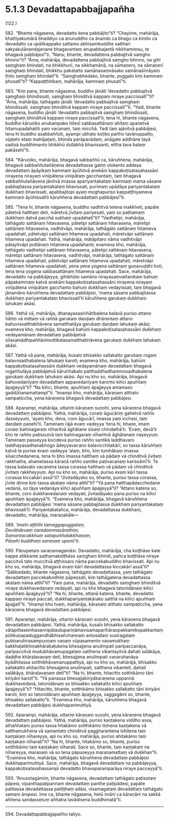 

# 5.1.3 Devadattapabbajjapañha




(122.)

582\. “Bhante nāgasena, devadatto kena pabbājito”ti? “Chayime, mahārāja, khattiyakumārā bhaddiyo ca anuruddho ca ānando ca bhagu ca kimilo ca devadatto ca upālikappako sattamo abhisambuddhe satthari sakyakulānandajanane bhagavantaṃ anupabbajantā nikkhamiṃsu, te bhagavā pabbājesī”ti. “Nanu, bhante, devadattena pabbajitvā saṃgho bhinno”ti? “Āma, mahārāja, devadattena pabbajitvā saṃgho bhinno, na gihī saṃghaṃ bhindati, na bhikkhunī, na sikkhamānā, na sāmaṇero, na sāmaṇerī saṃghaṃ bhindati, bhikkhu pakatatto samānasaṃvāsako samānasīmāyaṃ ṭhito saṃghaṃ bhindatī”ti. “Saṃghabhedako, bhante, puggalo kiṃ kammaṃ phusatī”ti? “Kappaṭṭhitikaṃ, mahārāja, kammaṃ phusatī”ti.

583\. “Kiṃ pana, bhante nāgasena, buddho jānāti ‘devadatto pabbajitvā saṃghaṃ bhindissati, saṃghaṃ bhinditvā kappaṃ niraye paccissatī’”ti? “Āma, mahārāja, tathāgato jānāti ‘devadatto pabbajitvā saṃghaṃ bhindissati, saṃghaṃ bhinditvā kappaṃ niraye paccissatī’”ti. “Yadi, bhante nāgasena, buddho jānāti ‘devadatto pabbajitvā saṃghaṃ bhindissati, saṃghaṃ bhinditvā kappaṃ niraye paccissatī’ti, tena hi, bhante nāgasena, buddho kāruṇiko anukampako hitesī sabbasattānaṃ ahitaṃ apanetvā hitamupadahatīti yaṃ vacanaṃ, taṃ micchā. Yadi taṃ ajānitvā pabbājesi, tena hi buddho asabbaññūti, ayampi ubhato koṭiko pañho tavānuppatto, vijaṭehi etaṃ mahājaṭaṃ, bhinda parāpavādaṃ, anāgate addhāne tayā sadisā buddhimanto bhikkhū dullabhā bhavissanti, ettha tava balaṃ pakāsehī”ti.

584\. “Kāruṇiko, mahārāja, bhagavā sabbaññū ca, kāruññena, mahārāja, bhagavā sabbaññutañāṇena devadattassa gatiṃ olokento addasa devadattaṃ āpāyikaṃ kammaṃ āyūhitvā anekāni kappakoṭisatasahassāni nirayena nirayaṃ vinipātena vinipātaṃ gacchantaṃ, taṃ bhagavā sabbaññutañāṇena jānitvā imassa apariyantakataṃ kammaṃ mama sāsane pabbajitassa pariyantakataṃ bhavissati, purimaṃ upādāya pariyantakataṃ dukkhaṃ bhavissati, apabbajitopi ayaṃ moghapuriso kappaṭṭhiyameva kammaṃ āyūhissatīti kāruññena devadattaṃ pabbājesī”ti.

585\. “Tena hi, bhante nāgasena, buddho vadhitvā telena makkheti, papāte pātetvā hatthaṃ deti, māretvā jīvitaṃ pariyesati, yaṃ so paṭhamaṃ dukkhaṃ datvā pacchā sukhaṃ upadahatī”ti? “Vadhetipi, mahārāja, tathāgato sattānaṃ hitavasena, pātetipi sattānaṃ hitavasena, māretipi sattānaṃ hitavasena, vadhitvāpi, mahārāja, tathāgato sattānaṃ hitameva upadahati, pātetvāpi sattānaṃ hitameva upadahati, māretvāpi sattānaṃ hitameva upadahati. Yathā, mahārāja, mātāpitaro nāma vadhitvāpi pātayitvāpi puttānaṃ hitameva upadahanti; evameva kho, mahārāja, tathāgato vadhetipi sattānaṃ hitavasena, pātetipi sattānaṃ hitavasena, māretipi sattānaṃ hitavasena, vadhitvāpi, mahārāja, tathāgato sattānaṃ hitameva upadahati, pātetvāpi sattānaṃ hitameva upadahati, māretvāpi sattānaṃ hitameva upadahati, yena yena yogena sattānaṃ guṇavuḍḍhi hoti, tena tena yogena sabbasattānaṃ hitameva upadahati. Sace, mahārāja, devadatto na pabbājeyya, gihibhūto samāno nirayasaṃvattanikaṃ bahuṃ pāpakammaṃ katvā anekāni kappakoṭisatasahassāni nirayena nirayaṃ vinipātena vinipātaṃ gacchanto bahuṃ dukkhaṃ vedayissati, taṃ bhagavā jānamāno kāruññena devadattaṃ pabbājesi, ‘mama sāsane pabbajitassa dukkhaṃ pariyantakataṃ bhavissatī’ti kāruññena garukaṃ dukkhaṃ lahukaṃ akāsi.

586\. Yathā vā, mahārāja, dhanayasasiriñātibalena balavā puriso attano ñātiṃ vā mittaṃ vā raññā garukaṃ daṇḍaṃ dhārentaṃ attano bahuvissatthabhāvena samatthatāya garukaṃ daṇḍaṃ lahukaṃ akāsi; evameva kho, mahārāja, bhagavā bahūni kappakoṭisatasahassāni dukkhaṃ vedayamānaṃ devadattaṃ pabbājetvā sīlasamādhipaññāvimuttibalasamatthabhāvena garukaṃ dukkhaṃ lahukaṃ akāsi.

587\. Yathā vā pana, mahārāja, kusalo bhisakko sallakatto garukaṃ rogaṃ balavosadhabalena lahukaṃ karoti; evameva kho, mahārāja, bahūni kappakoṭisatasahassāni dukkhaṃ vedayamānaṃ devadattaṃ bhagavā rogaññutāya pabbājetvā kāruññabalo patthaddhadhammosadhabalena garukaṃ dukkhaṃ lahukaṃ akāsi. Api nu kho so, mahārāja, bhagavā bahuvedanīyaṃ devadattaṃ appavedanīyaṃ karonto kiñci apuññaṃ āpajjeyyā”ti? “Na kiñci, bhante, apuññaṃ āpajjeyya antamaso gaddūhanamattampī”ti. “Imampi kho, mahārāja, kāraṇaṃ atthato sampaṭiccha, yena kāraṇena bhagavā devadattaṃ pabbājesi.

588\. Aparampi, mahārāja, uttariṃ kāraṇaṃ suṇohi, yena kāraṇena bhagavā devadattaṃ pabbājesi. Yathā, mahārāja, coraṃ āgucāriṃ gahetvā rañño dasseyyuṃ, ‘ayaṃ kho, deva, coro āgucārī, imassa yaṃ icchasi, taṃ daṇḍaṃ paṇehī’ti. Tamenaṃ rājā evaṃ vadeyya ‘tena hi, bhaṇe, imaṃ coraṃ bahinagaraṃ nīharitvā āghātane sīsaṃ chindathā’ti. ‘Evaṃ, devā’ti kho te rañño paṭissutvā taṃ bahinagaraṃ nīharitvā āghātanaṃ nayeyyuṃ. Tamenaṃ passeyya kocideva puriso rañño santikā laddhavaro laddhayasadhanabhogo ādeyyavacano balavicchitakārī, so tassa kāruññaṃ katvā te purise evaṃ vadeyya ‘alaṃ, bho, kiṃ tumhākaṃ imassa sīsacchedanena, tena hi bho imassa hatthaṃ vā pādaṃ vā chinditvā jīvitaṃ rakkhatha, ahametassa kāraṇā rañño santike paṭivacanaṃ karissāmī’ti. Te tassa balavato vacanena tassa corassa hatthaṃ vā pādaṃ vā chinditvā jīvitaṃ rakkheyyuṃ. Api nu kho so, mahārāja, puriso evaṃ kārī tassa corassa kiccakārī assā”ti? “Jīvitadāyako so, bhante, puriso tassa corassa, jīvite dinne kiṃ tassa akataṃ nāma atthī”ti? “Yā pana hatthapādacchedane vedanā, so tāya vedanāya kiñci apuññaṃ āpajjeyyā”ti? “Attano katena so, bhante, coro dukkhavedanaṃ vedayati, jīvitadāyako pana puriso na kiñci apuññaṃ āpajjeyyā”ti. “Evameva kho, mahārāja, bhagavā kāruññena devadattaṃ pabbājesi ‘mama sāsane pabbajitassa dukkhaṃ pariyantakataṃ bhavissatī’ti. Pariyantakatañca, mahārāja, devadattassa dukkhaṃ, devadatto, mahārāja, maraṇakāle—

589\. _‘Imehi aṭṭhīhi tamaggapuggalaṃ,_  
_Devātidevaṃ naradammasārathiṃ;_  
_Samantacakkhuṃ satapuññalakkhaṇaṃ,_  
_Pāṇehi buddhaṃ saraṇaṃ upemī’ti._  


590\. Pāṇupetaṃ saraṇamagamāsi. Devadatto, mahārāja, cha koṭṭhāse kate kappe atikkante paṭhamakoṭṭhāse saṃghaṃ bhindi, pañca koṭṭhāse niraye paccitvā tato muccitvā aṭṭhissaro nāma paccekabuddho bhavissati. Api nu kho so, mahārāja, bhagavā evaṃ kārī devadattassa kiccakārī assā”ti? “Sabbadado, bhante nāgasena, tathāgato devadattassa, yaṃ tathāgato devadattaṃ paccekabodhiṃ pāpessati, kiṃ tathāgatena devadattassa akataṃ nāma atthī”ti? “Yaṃ pana, mahārāja, devadatto saṃghaṃ bhinditvā niraye dukkhavedanaṃ vedayati, api nu kho bhagavā tatonidānaṃ kiñci apuññaṃ āpajjeyyā”ti? “Na hi, bhante, attanā katena, bhante, devadatto kappaṃ niraye paccati, dukkhapariyantakārako satthā na kiñci apuññaṃ āpajjatī”ti. “Imampi kho tvaṃ, mahārāja, kāraṇaṃ atthato sampaṭiccha, yena kāraṇena bhagavā devadattaṃ pabbājesi.

591\. Aparampi, mahārāja, uttariṃ kāraṇaṃ suṇohi, yena kāraṇena bhagavā devadattaṃ pabbājesi. Yathā, mahārāja, kusalo bhisakko sallakatto vātapittasemhasannipātautupariṇāmavisamaparihāraopakkamikopakkantaṃ pūtikuṇapaduggandhābhisañchannaṃ antosallaṃ susiragataṃ pubbaruhirasampuṇṇaṃ vaṇaṃ vūpasamento vaṇamukhaṃ kakkhaḷatikhiṇakhārakaṭukena bhesajjena anulimpati paripaccanāya, paripaccitvā mudubhāvamupagataṃ satthena vikantayitvā ḍahati salākāya, daḍḍhe khāralavaṇaṃ deti, bhesajjena anulimpati vaṇaruhanāya byādhitassa sotthibhāvamanuppattiyā, api nu kho so, mahārāja, bhisakko sallakatto ahitacitto bhesajjena anulimpati, satthena vikanteti, ḍahati salākāya, khāralavaṇaṃ detī”ti? “Na hi, bhante, hitacitto sotthikāmo tāni kiriyāni karotī”ti. “Yā panassa bhesajjakiriyākaraṇena uppannā dukkhavedanā, tatonidānaṃ so bhisakko sallakatto kiñci apuññaṃ āpajjeyyā”ti? “Hitacitto, bhante, sotthikāmo bhisakko sallakatto tāni kiriyāni karoti, kiṃ so tatonidānaṃ apuññaṃ āpajjeyya, saggagāmī so, bhante, bhisakko sallakatto”ti. “Evameva kho, mahārāja, kāruññena bhagavā devadattaṃ pabbājesi dukkhaparimuttiyā.

592\. Aparampi, mahārāja, uttariṃ kāraṇaṃ suṇohi, yena kāraṇena bhagavā devadattaṃ pabbājesi. Yathā, mahārāja, puriso kaṇṭakena viddho assa, athaññataro puriso tassa hitakāmo sotthikāmo tiṇhena kaṇṭakena vā satthamukhena vā samantato chinditvā paggharantena lohitena taṃ kaṇṭakaṃ nīhareyya, api nu kho so, mahārāja, puriso ahitakāmo taṃ kaṇṭakaṃ nīharatī”ti? “Na hi, bhante, hitakāmo so, bhante, puriso sotthikāmo taṃ kaṇṭakaṃ nīharati. Sace so, bhante, taṃ kaṇṭakaṃ na nīhareyya, maraṇaṃ vā so tena pāpuṇeyya maraṇamattaṃ vā dukkhan”ti. “Evameva kho, mahārāja, tathāgato kāruññena devadattaṃ pabbājesi dukkhaparimuttiyā. Sace, mahārāja, bhagavā devadattaṃ na pabbājeyya, kappakoṭisatasahassampi devadatto bhavaparamparāya niraye pacceyyā”ti.

593\. “Anusotagāmiṃ, bhante nāgasena, devadattaṃ tathāgato paṭisotaṃ pāpesi, vipanthapaṭipannaṃ devadattaṃ panthe paṭipādesi, papāte patitassa devadattassa patiṭṭhaṃ adāsi, visamagataṃ devadattaṃ tathāgato samaṃ āropesi. Ime ca, bhante nāgasena, hetū imāni ca kāraṇāni na sakkā aññena sandassetuṃ aññatra tavādisena buddhimatā”ti.

---

594\. Devadattapabbajjapañho tatiyo.





